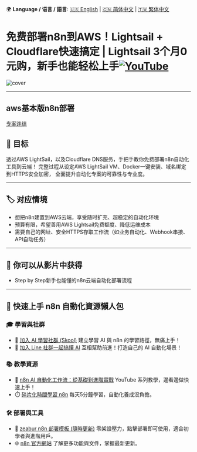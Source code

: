 🌍 **Language / 语言 / 語言**: [🇺🇸 English](./readme-en.md) | [🇨🇳 简体中文](./readme-cn.md) | [🇹🇼 繁体中文](./readme.md)

# 免费部署n8n到AWS！Lightsail + Cloudflare快速搞定 | Lightsail 3个月0元购，新手也能轻松上手[![YouTube](https://img.shields.io/badge/Watch%20on-YouTube-red?logo=youtube)](https://youtu.be/VsYy-1CHtns)

![cover](https://github.com/qwedsazxc78/ai-automation-n8n/blob/main/n8n/28-deploy-n8n-in-aws/cover.png?raw=true)

---

## aws基本版n8n部署

[专案连结](https://github.com/qwedsazxc78/ai-automation-n8n/tree/main/cloud-ai/aws)

## 🎯 目标

透过AWS LightSail，以及Cloudflare DNS服务，手把手教你免费部署n8n自动化工具到云端！
完整过程从设定AWS LightSail VM、Docker一键安装、域名绑定到HTTPS安全加密，
全面提升自动化专案的可靠性与专业度。

---

## 🏷️ 对应情境

* 想把n8n建置到AWS云端，享受随时扩充、超稳定的自动化环境
* 预算有限，希望善用AWS Lightsail免费额度、降低运维成本
* 需要自己的网址、安全HTTPS存取工作流（如业务自动化、Webhook串接、API自动任务）

---

## 📍 你可以从影片中获得

* Step by Step新手也能懂的n8n云端自动化部署流程

---

## 🚀 快速上手 n8n 自動化資源懶人包

### 🎓 學習與社群

* 🔗 [加入 AI 學習社群 (Skool)](https://www.skool.com/ai-brain-alex/about?ref=5dde9b20e8e7432aa9a01df6e89685f4)
  建立學習 AI 與 n8n 的學習路徑，無痛上手！
* 🔗 [加入 Line 社群一起搞懂 AI](https://line.me/ti/g2/ZypIgLSzVPweRBgBqKvaRU10WEmnotuZOr7Lpg)
  互相幫助前進！打造自己的 AI 自動化場景！

### 📚 教學資源

* 🎥 [n8n AI 自動化工作流：從基礎到進階實戰](https://youtube.com/playlist?list=PLUf88uk7T54I83MBdbuXgUuA8rVklF4FA&si=wHsQw8YJu-erSdLd)
  YouTube 系列教學，邊看邊做快速上手！
* ⏱️ [碎片化時間學習 n8n](https://youtube.com/playlist?list=PLUf88uk7T54Iv6LV2NFgdTghaX2cPhtgH&si=G3gj2qn179ZFUqAZ)
  每天5分鐘學習，自動化養成沒負擔。

### 🛠️ 部署與工具

* 🧩 [zeabur n8n 部署模板 (隨時更新)](https://zeabur.com/zh-TW/templates/0TUVZ7?referralDesktop=qwedsazxc78)
  零架設壓力，點擊部署即可使用，適合初學者與進階用戶。
* 🌐 [n8n 官方網站](https://n8n.io/)
  了解更多功能與文件，掌握最新更新。
